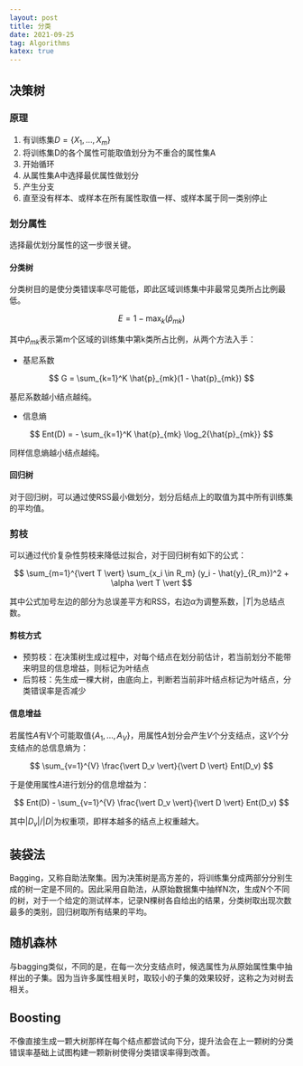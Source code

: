 ```yaml
---
layout: post
title: 分类
date: 2021-09-25
tag: Algorithms
katex: true
---
```


## 决策树

### 原理

1. 有训练集$D = \{X_1, ..., X_m\}$
2. 将训练集D的各个属性可能取值划分为不重合的属性集A
3. 开始循环
4. 从属性集A中选择最优属性做划分
5. 产生分支
6. 直至没有样本、或样本在所有属性取值一样、或样本属于同一类别停止

### 划分属性

选择最优划分属性的这一步很关键。

#### 分类树

分类树目的是使分类错误率尽可能低，即此区域训练集中非最常见类所占比例最低。

$$
E = 1 - \max_{k} (\hat{p}_{mk})
$$

其中$\hat{p}_{mk}$表示第m个区域的训练集中第k类所占比例，从两个方法入手：

- 基尼系数

$$
G = \sum_{k=1}^K \hat{p}_{mk}(1 - \hat{p}_{mk})
$$

基尼系数越小结点越纯。

- 信息熵

$$
Ent(D) = - \sum_{k=1}^K \hat{p}_{mk} \log_2{\hat{p}_{mk}}
$$

同样信息熵越小结点越纯。

#### 回归树

对于回归树，可以通过使RSS最小做划分，划分后结点上的取值为其中所有训练集的平均值。

### 剪枝

可以通过代价复杂性剪枝来降低过拟合，对于回归树有如下的公式：

$$
\sum_{m=1}^{\vert T \vert} \sum_{x_i \in R_m} (y_i - \hat{y}_{R_m})^2 + \alpha \vert T \vert
$$

其中公式加号左边的部分为总误差平方和RSS，右边$\alpha$为调整系数，$\vert T \vert$为总结点数。

#### 剪枝方式

- 预剪枝：在决策树生成过程中，对每个结点在划分前估计，若当前划分不能带来明显的信息增益，则标记为叶结点
- 后剪枝：先生成一棵大树，由底向上，判断若当前非叶结点标记为叶结点，分类错误率是否减少

#### 信息增益

若属性$A$有V个可能取值$\{A_1, ..., A_V\}$，用属性$A$划分会产生$V$个分支结点，这$V$个分支结点的总信息熵为：

$$
\sum_{v=1}^{V} \frac{\vert D_v \vert}{\vert D \vert} Ent(D_v)
$$

于是使用属性$A$进行划分的信息增益为：

$$
Ent(D) - \sum_{v=1}^{V} \frac{\vert D_v \vert}{\vert D \vert} Ent(D_v)
$$

其中$\vert D_v \vert / \vert D \vert$为权重项，即样本越多的结点上权重越大。

## 装袋法

Bagging，又称自助法聚集。因为决策树是高方差的，将训练集分成两部分分别生成的树一定是不同的。因此采用自助法，从原始数据集中抽样N次，生成N个不同的树，对于一个给定的测试样本，记录N棵树各自给出的结果，分类树取出现次数最多的类别，回归树取所有结果的平均。

## 随机森林

与bagging类似，不同的是，在每一次分支结点时，候选属性为从原始属性集中抽样出的子集。因为当许多属性相关时，取较小的子集的效果较好，这称之为对树去相关。

## Boosting

不像直接生成一颗大树那样在每个结点都尝试向下分，提升法会在上一颗树的分类错误率基础上试图构建一颗新树使得分类错误率得到改善。

